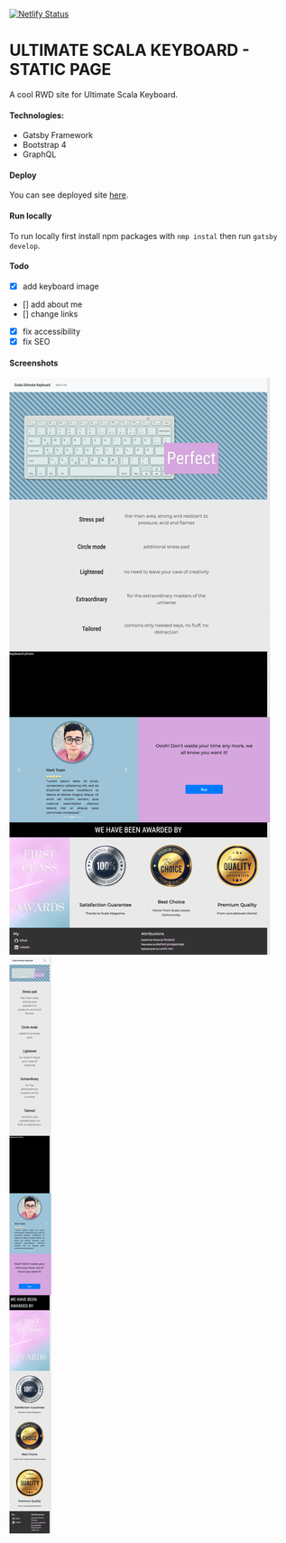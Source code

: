 [![Netlify Status](https://api.netlify.com/api/v1/badges/8d33fb0f-2a42-43e0-b37f-fe991ac5c9b4/deploy-status)](https://app.netlify.com/sites/pedantic-poincare-76783e/deploys)

# ULTIMATE SCALA KEYBOARD - STATIC PAGE

A cool RWD site for Ultimate Scala Keyboard.

#### Technologies:

   - Gatsby Framework
   - Bootstrap 4
   - GraphQL

#### Deploy

You can see deployed site [here](https://pedantic-poincare-76783e.netlify.com).

#### Run locally

To run locally first install npm packages with `nmp instal` then run `gatsby develop`.

#### Todo

- [x] add keyboard image
- [] add about me
- [] change links
- [x] fix accessibility
- [x] fix SEO

#### Screenshots

![Desktop version](/screenshots/screen_desktop.png)
![Mobile version](/screenshots/srceen_mobile.png)

